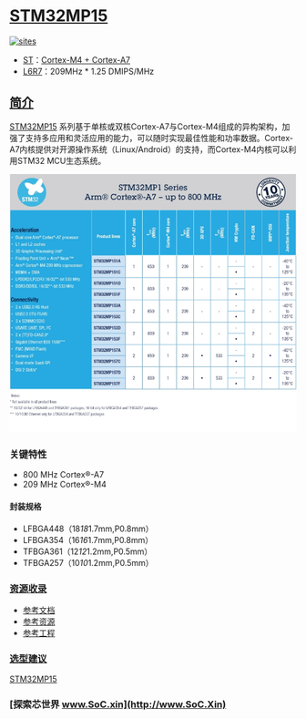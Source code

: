 ﻿# [STM32MP15](https://github.com/SoCXin/STM32MP15)

[![sites](http://182.61.61.133/link/resources/SoC.png)](http://www.SoC.Xin)

* [ST](https://www.st.com/en/microcontrollers-microprocessors/stm32-arm-cortex-mpus.html)：[Cortex-M4 + Cortex-A7](https://github.com/SoCXin/Cortex)
* [L6R7](https://github.com/SoCXin/Level)：209MHz  * 1.25 DMIPS/MHz

## [简介](https://github.com/SoCXin/STM32MP15/wiki)

[STM32MP15](https://github.com/SoCXin/STM32MP15) 系列基于单核或双核Cortex-A7与Cortex-M4组成的异构架构，加强了支持多应用和灵活应用的能力，可以随时实现最佳性能和功率数据。Cortex-A7内核提供对开源操作系统（Linux/Android）的支持，而Cortex-M4内核可以利用STM32 MCU生态系统。


[![sites](docs/STM32MP15.png)](https://www.st.com/zh/microcontrollers-microprocessors/stm32mp1-series.html)

### 关键特性

* 800 MHz Cortex®-A7
* 209 MHz Cortex®-M4

#### 封装规格

* LFBGA448（18*18*1.7mm,P0.8mm）
* LFBGA354（16*16*1.7mm,P0.8mm）
* TFBGA361（12*12*1.2mm,P0.5mm）
* TFBGA257（10*10*1.2mm,P0.5mm）

### [资源收录](https://github.com/SoCXin/STM32MP15)

* [参考文档](docs/)
* [参考资源](src/)
* [参考工程](project/)

### [选型建议](https://github.com/SoCXin)

[STM32MP15](https://github.com/SoCXin/STM32MP15)


### [探索芯世界 www.SoC.xin](http://www.SoC.Xin)
